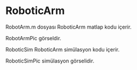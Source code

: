 # RoboticArm
RobotArm.m dosyası RoboticArm matlap kodu içerir.

RobotArmPic görseldir.

RoboticSim RoboticArm simülasyon kodu içerir.

RoboticSimPic simülasyon görselidir.
